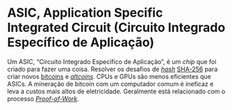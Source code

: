 # ASIC, Application Specific Integrated Circuit (Circuito Integrado Específico de Aplicação)

Um ASIC, “Circuito Integrado Específico de Aplicação”, é um _chip_ que foi criado para fazer uma coisa. Resolver os desafios de [_hash_](Fun%C3%A7%C3%A3o%20Hash%20Criptogr%C3%A1fica.md) [SHA-256](SHA-256.md) para criar novos [bitcoins](Bitcoin.md) e [_altcoins_](Altcoin.md). CPUs e GPUs são menos eficientes que ASICs. A mineração de bitcoin com um computador comum é ineficaz e leva a custos mais altos de eletricidade. Geralmente está relacionado com o processo [_Proof-of-Work_](Proof-of-Work.md).
